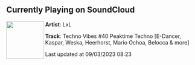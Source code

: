 ## Currently Playing on SoundCloud

[<img align="left" width="100" src="https://i1.sndcdn.com/artworks-bgdvTNFVPQ7cQnlL-zQRgEg-t500x500.jpg">](https://soundcloud.com/djlxl/techno-vibes-40)

**Artist**: LxL 

**Track**: Techno Vibes #40 Peaktime Techno [E-Dancer, Kaspar, Weska, Heerhorst, Mario Ochoa, Belocca  & more]

Last updated at 09/03/2023 08:23
